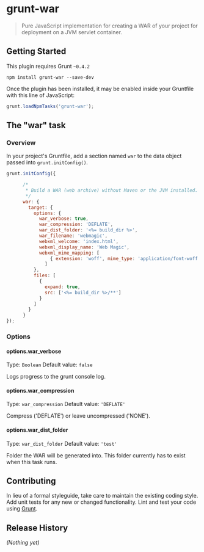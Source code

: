 # grunt-war

> Pure JavaScript implementation for creating a WAR of your project for deployment on a JVM servlet container. 

## Getting Started
This plugin requires Grunt `~0.4.2`

```shell
npm install grunt-war --save-dev
```

Once the plugin has been installed, it may be enabled inside your Gruntfile with this line of JavaScript:

```js
grunt.loadNpmTasks('grunt-war');
```

## The "war" task

### Overview
In your project's Gruntfile, add a section named `war` to the data object passed into `grunt.initConfig()`.

```js
grunt.initConfig({

      /*
       * Build a WAR (web archive) without Maven or the JVM installed.
       */
      war: {
        target: {
          options: {
            war_verbose: true,
            war_compression: 'DEFLATE', 
            war_dist_folder: '<%= build_dir %>',     
            war_filename: 'webmagic',   
            webxml_welcome: 'index.html',
            webxml_display_name: 'Web Magic',
            webxml_mime_mapping: [
                { extension: 'woff', mime_type: 'application/font-woff' }
              ]
          },
          files: [
            {
              expand: true,
              src: ['<%= build_dir %>/**']
            }
          ]
        }
      }
});
```

### Options

#### options.war_verbose
Type: `Boolean`
Default value: `false`

Logs progress to the grunt console log.

#### options.war_compression
Type: `war_compression`
Default value: `'DEFLATE'`

Compress ('DEFLATE') or leave uncompressed ('NONE').

#### options.war_dist_folder
Type: `war_dist_folder`
Default value: `'test'`

Folder the WAR will be generated into.  This folder currently has to exist when this task runs.

## Contributing
In lieu of a formal styleguide, take care to maintain the existing coding style. Add unit tests for any new or changed functionality. Lint and test your code using [Grunt](http://gruntjs.com/).

## Release History
_(Nothing yet)_
